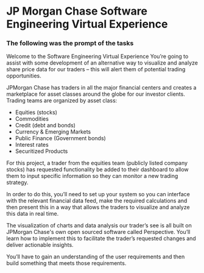# JP Morgan Chase Software Engineering Virtual Experience
### The following was the prompt of the tasks
Welcome to the Software Engineering Virtual Experience
You’re going to assist with some development of an alternative way to visualize and analyze share price data for our traders – this will alert them of potential trading opportunities.

JPMorgan Chase has traders in all the major financial centers and creates a marketplace for asset classes around the globe for our investor clients. Trading teams are organized by asset class:

- Equities (stocks)
- Commodities
- Credit (debt and bonds)
- Currency & Emerging Markets
- Public Finance (Government bonds)
- Interest rates
- Securitized Products

For this project, a trader from the equities team (publicly listed company stocks) has requested functionality be added to their dashboard to allow them to input specific information so they can monitor a new trading strategy.

In order to do this, you’ll need to set up your system so you can interface with the relevant financial data feed, make the required calculations and then present this in a way that allows the traders to visualize and analyze this data in real time.

The visualization of charts and data analysis our trader’s see is all built on JPMorgan Chase's own open sourced software called Perspective. You’ll learn how to implement this to facilitate the trader’s requested changes and deliver actionable insights.

You’ll have to gain an understanding of the user requirements and then build something that meets those requirements.